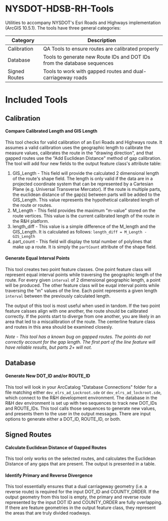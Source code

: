 # NYSDOT-HDSB-RH-Tools
Utilities to accompany NYSDOT's Esri Roads and Highways implementation (ArcGIS 10.5.1). The tools have three general categories:

|Category|Description|
|--------|-----------|
|Calibration|QA Tools to ensure routes are calibrated properly|
|Database|Tools to generate new Route IDs and DOT IDs from the database sequences|
|Signed Routes|Tools to work with gapped routes and dual-carriageway roads|


# Included Tools

## Calibration
#### Compare Calibrated Length and GIS Length
This tool checks for valid calibration of an Esri Roads and Highways route. It assumes a valid calibration uses the geographic length to calibrate the measure values, calibrates the route in the "drawing direction", and that gapped routes use the "Add Euclidean Distance" method of gap calibration. The tool will add four new fields to the output feature class's attribute table:

1. GIS_Length - This field will provide the calculated 2 dimensional length of the route's shape field. The length is only valid if the data are in a projected coordinate system that can be represented by a Cartesian Plane (e.g. Universal Transverse Mercator). If the route is multiple parts, the euclidean distance of the gap(s) between parts will be added to the GIS_Length. This value represents the hypothetical calibrated length of the route or routes.
2. M_Length - This field provides the maximum "m-value" stored on the route vertices. This value is the current calibrated length of the route in the R&H platform.
3. length_diff - This value is a simple difference of the M_length and the GIS_Length. It is calculated as follows: `length_diff = M_Length - GIS_Length`
4. part_count - This field will display the total number of polylines that make up a route. It is simply the `partCount` attribute of the shape field.

#### Generate Equal Interval Points
This tool creates two point feature classes. One point feature class will represent equal interval points while traversing the geographic length of the route. For every given `interval` of 2 dimensional geographic length, a point will be produced. The other feature class will be euqal interval points while traversing the "m" values of the line. Each point represents a given length `interval` between the previously calculated length.

The output of this tool is most useful when used in tandom. If the two point feature calsses align with one another, the route should be calibrated correctly. If the points start to diverge from one another, you are likely in an area that led to a miscalibration of the route. The centerline feature class and routes in this area should be examined closesly.

*Note - This tool has a known bug on gapped routes. The points do not correctly account for the gap length. The first part of the line feature will have reliable results, but parts 2+ will not.*

## Database
#### Generate New DOT_ID and/or ROUTE_ID
This tool will look in your ArcCatalog "Database Connections" folder for a file matching either `dev_elrs_ad_Lockroot.sde` or `dev_elrs_ad_lockroot.sde`, which connect to the R&H development environment. The database in the R&H dev environment is set up with two sequences to track new DOT_IDs and ROUTE_IDs. This tool calls those sequences to generate new values, and presents them to the user in the output messages. There are input options to generate either a DOT_ID, ROUTE_ID, or both.

## Signed Routes
#### Calculate Euclidean Distance of Gapped Routes
This tool only works on the selected routes, and calculates the Euclidean Distance of any gaps that are present. The output is presented in a table.

#### Identify Primary and Reverse Divergence
This tool essentially ensures that a dual carriageway geometry (i.e. a reverse route) is required for the input DOT_ID and COUNTY_ORDER. If the output geometry from this tool is empty, the primary and reverse route represented by the input DOT ID and COUNTY_ORDER are fully overlapping. If there are feature geometries in the output feature class, they represent the areas that are truly divided roadways.

